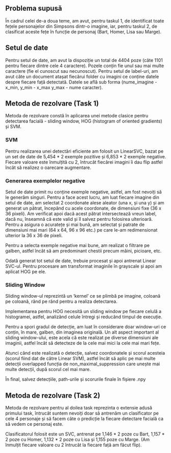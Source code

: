 ## Problema supusă
    
   În cadrul celei de-a doua teme, am avut, pentru taskul 1, de identificat toate fețele personajelor din Simpsons dintr-o imagine, iar, pentru taskul 2, de clasificat aceste fețe în funcție de personaj (Bart, Homer, Lisa sau Marge).

## Setul de date

Pentru setul de date, am avut la dispoziție un total de 4404 poze (câte 1101 pentru fiecare dintre cele 4 caractere). Pozele conțin fie unul sau mai multe caractere (fie el cunoscut sau necunoscut). Pentru setul de label-uri, am avut câte un document atașat fiecărui folder cu imagini ce conține datele despre fiecare față detectată. Datele se află sub forma (nume_imagine - x_min, y_min - x_max y_max - nume caracter).

## Metoda de rezolvare (Task 1)

Metoda de rezolvare constă în aplicarea unei metode clasice pentru detectarea facială - sliding window, HOG (histogram of oriented gradients) și SVM.

### SVM

Pentru realizarea unei detectări eficiente am folosit un LinearSVC, bazat pe un set de date de 5,454 * 2 exemple pozitive și 6,853 * 2 exemple negative. Fiecare valoare este înmulțită cu 2, întrucât fiecărei imagini îi dau flip astfel încât să realizez o oarecare augmentare.

### Generarea exemplelor negative

Setul de date primit nu conține exemple negative, astfel, am fost nevoiți să le generăm singuri. Pentru a face acest lucru, am luat fiecare imagine din setul de date, am selectat 2 coordonate alese aleator (una x, și una y) și am generat un pătrat, începând cu acele coordonate, de dimensiuni fixe (36 x 36 pixeli). Am verificat apoi dacă acest pătrat intersectează vreun label, dacă nu, înseamnă că este valid și îl salvez pentru folosirea ulterioară. Pentru a asigura o acuratețe și mai bună, am selectat și patrate de dimensiuni mai mari (64 x 64, 96 x 96 etc.) pe care le-am redimensionat ulterior la 36 x 36 de pixeli.

Pentru a selecta exemple negative mai bune, am realizat o filtrare pe galben, astfel încât să am predominant chestii precum mâini, picioare, etc.

Odată generat tot setul de date, trebuie procesat și apoi antrenat Linear SVC-ul. Pentru procesare am transformat imaginile în grayscale și apoi am aplicat HOG pe ele.

### Sliding Window

Sliding window-ul reprezintă un ‘kernel’ ce se plimbă pe imagine, coloană pe coloană, rând pe rând pentru a realiza detectarea.

Implementarea pentru HOG necesită un sliding window pe fiecare celulă a histogramei, astfel, analizând celule întregi și reducând timpul de execuție.

Pentru a spori gradul de detecție, am luat în considerare doar window-uri ce conțin, în mare, galben, din imaginea originală. Un alt aspect important al sliding window-ului, este acela că este realizat pe diverse dimensiuni ale imaginii, astfel încât să detecteze de la cele mai mici la cele mai mari fețe.
    
Atunci când este realizată o detecție, salvez coordonatele și scorul acesteia (scorul fiind dat de către Linear SVM), astfel încât să aplic pe mai multe detecții overlapped funcția de non_maximal_suppression care unește mai multe detecții, după scorul cel mai mare.
    
În final, salvez detecțiile, path-urile și scorurile finale în fișiere .npy

## Metoda de rezolvare (Task 2)

Metoda de rezolvare pentru al doilea task reprezinta o extensie adusă primului task, întrucât suntem nevoiți doar să antrenăm un clasificator pe cele 4 personaje și să facem câte o predicție la fiecare detectare facială ca să vedem ce personaj este.

Clasificatorul folosit este un SVC, antrenat pe 1,146 * 2 poze cu Bart, 1,157 * 2 poze cu Homer, 1,132 * 2 poze cu Lisa și 1,155 poze cu Marge. (Am înmulțit fiecare valoare cu 2 întrucât la fiecare față am făcut flip).
